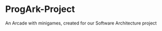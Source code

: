 ProgArk-Project
===============

An Arcade with minigames, created for our Software Architecture project